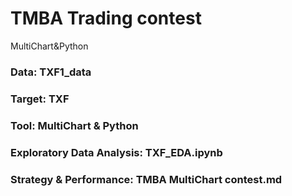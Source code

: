 # TMBA Trading contest
MultiChart&amp;Python

### Data: TXF1_data
### Target: TXF
### Tool: MultiChart & Python
### Exploratory Data Analysis: TXF_EDA.ipynb
### Strategy & Performance: TMBA MultiChart contest.md

